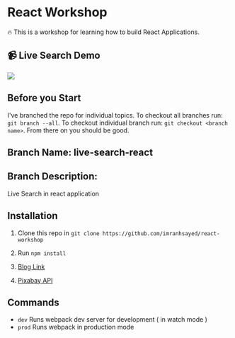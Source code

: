 # React Workshop

:fire: This is a workshop for learning how to build React Applications.

## :video_camera: Live Search Demo
![](live-search-demo.gif)

## Before you Start
I've branched the repo for individual topics.
To checkout all branches run: `git branch --all`.
To checkout individual branch run: `git checkout <branch name>`. From there on you should be good.

## Branch Name: live-search-react
## Branch Description:
Live Search in react application

## Installation

1. Clone this repo in `git clone https://github.com/imranhsayed/react-workshop`

2. Run `npm install`

1. [Blog Link](https://codeytek.com/live-search-search-react-live-search-in-react-axios-autocomplete-pagination/)
2. [Pixabay API](https://pixabay.com/api/docs/#api_search_images)

## Commands

- `dev` Runs webpack dev server for development ( in watch mode )
- `prod` Runs webpack in production mode

